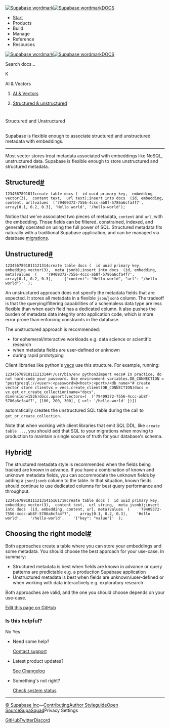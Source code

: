 [![Supabase wordmark](https://supabase.com/docs/_next/image?url=%2Fdocs%2Fsupabase-dark.svg&w=256&q=75&dpl=dpl_5BYG5BkQhU19GEfZfhcgAbeGcRQo)![Supabase wordmark](https://supabase.com/docs/_next/image?url=%2Fdocs%2Fsupabase-light.svg&w=256&q=75&dpl=dpl_5BYG5BkQhU19GEfZfhcgAbeGcRQo)DOCS](https://supabase.com/docs)

-   [Start](https://supabase.com/docs/guides/getting-started)
-   Products
-   Build
-   Manage
-   Reference
-   Resources

[![Supabase wordmark](https://supabase.com/docs/_next/image?url=%2Fdocs%2Fsupabase-dark.svg&w=256&q=75&dpl=dpl_5BYG5BkQhU19GEfZfhcgAbeGcRQo)![Supabase wordmark](https://supabase.com/docs/_next/image?url=%2Fdocs%2Fsupabase-light.svg&w=256&q=75&dpl=dpl_5BYG5BkQhU19GEfZfhcgAbeGcRQo)DOCS](https://supabase.com/docs)

Search docs...

K

AI & Vectors

1.  [AI & Vectors](https://supabase.com/docs/guides/ai)

3.  [Structured & unstructured](https://supabase.com/docs/guides/ai/structured-unstructured)

# 

Structured and Unstructured

## 

Supabase is flexible enough to associate structured and unstructured metadata with embeddings.

* * *

Most vector stores treat metadata associated with embeddings like NoSQL, unstructured data. Supabase is flexible enough to store unstructured and structured metadata.

## Structured[#](#structured)

```
1234567891011create table docs (  id uuid primary key,  embedding vector(3),  content text,  url text);insert into docs  (id, embedding, content, url)values  ('79409372-7556-4ccc-ab8f-5786a6cfa4f7', array[0.1, 0.2, 0.3], 'Hello world', '/hello-world');
```

Notice that we've associated two pieces of metadata, `content` and `url`, with the embedding. Those fields can be filtered, constrained, indexed, and generally operated on using the full power of SQL. Structured metadata fits naturally with a traditional Supabase application, and can be managed via database [migrations](https://supabase.com/docs/guides/deployment/database-migrations).

## Unstructured[#](#unstructured)

```
1234567891011121314create table docs (  id uuid primary key,  embedding vector(3),  meta jsonb);insert into docs  (id, embedding, meta)values  (    '79409372-7556-4ccc-ab8f-5786a6cfa4f7',    array[0.1, 0.2, 0.3],    '{"content": "Hello world", "url": "/hello-world"}'  );
```

An unstructured approach does not specify the metadata fields that are expected. It stores all metadata in a flexible `json`/`jsonb` column. The tradeoff is that the querying/filtering capabilities of a schemaless data type are less flexible than when each field has a dedicated column. It also pushes the burden of metadata data integrity onto application code, which is more error prone than enforcing constraints in the database.

The unstructured approach is recommended:

-   for ephemeral/interactive workloads e.g. data science or scientific research
-   when metadata fields are user-defined or unknown
-   during rapid prototyping

Client libraries like python's [vecs](https://github.com/supabase/vecs) use this structure. For example, running:

```
1234567891011121314#!/usr/bin/env python3import vecs# In practice, do not hard-code your password. Use environment variables.DB_CONNECTION = "postgresql://<user>:<password>@<host>:<port>/<db_name>"# create vector store clientvx = vecs.create_client(DB_CONNECTION)docs = vx.get_or_create_collection(name="docs", dimension=1536)docs.upsert(vectors=[  ('79409372-7556-4ccc-ab8f-5786a6cfa4f7', [100, 200, 300], { url: '/hello-world' })])
```

automatically creates the unstructured SQL table during the call to `get_or_create_collection`.

Note that when working with client libraries that emit SQL DDL, like `create table ...`, you should add that SQL to your migrations when moving to production to maintain a single source of truth for your database's schema.

## Hybrid[#](#hybrid)

The structured metadata style is recommended when the fields being tracked are known in advance. If you have a combination of known and unknown metadata fields, you can accommodate the unknown fields by adding a `json`/`jsonb` column to the table. In that situation, known fields should continue to use dedicated columns for best query performance and throughput.

```
123456789101112131415161718create table docs (  id uuid primary key,  embedding vector(3),  content text,  url string,  meta jsonb);insert into docs  (id, embedding, content, url, meta)values  (    '79409372-7556-4ccc-ab8f-5786a6cfa4f7',    array[0.1, 0.2, 0.3],    'Hello world',    '/hello-world',    '{"key": "value"}'  );
```

## Choosing the right model[#](#choosing-the-right-model)

Both approaches create a table where you can store your embeddings and some metadata. You should choose the best approach for your use-case. In summary:

-   Structured metadata is best when fields are known in advance or query patterns are predictable e.g. a production Supabase application
-   Unstructured metadata is best when fields are unknown/user-defined or when working with data interactively e.g. exploratory research

Both approaches are valid, and the one you should choose depends on your use-case.

[Edit this page on GitHub](https://github.com/supabase/supabase/blob/master/apps/docs/content/guides/ai/structured-unstructured.mdx)

### Is this helpful?

No Yes

-   Need some help?
    
    [Contact support](https://supabase.com/support)
-   Latest product updates?
    
    [See Changelog](https://supabase.com/changelog)
-   Something's not right?
    
    [Check system status](https://status.supabase.com/)

* * *

[© Supabase Inc](https://supabase.com/)—[Contributing](https://github.com/supabase/supabase/blob/master/apps/docs/DEVELOPERS.md)[Author Styleguide](https://github.com/supabase/supabase/blob/master/apps/docs/CONTRIBUTING.md)[Open Source](https://supabase.com/open-source)[SupaSquad](https://supabase.com/supasquad)Privacy Settings

[GitHub](https://github.com/supabase/supabase)[Twitter](https://twitter.com/supabase)[Discord](https://discord.supabase.com/)